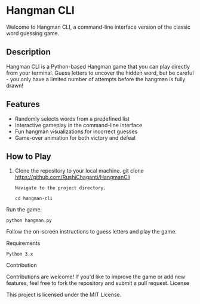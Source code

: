 # Hangman CLI

Welcome to Hangman CLI, a command-line interface version of the classic word guessing game.

## Description

Hangman CLI is a Python-based Hangman game that you can play directly from your terminal. Guess letters to uncover the hidden word, but be careful - you only have a limited number of attempts before the hangman is fully drawn!

## Features

- Randomly selects words from a predefined list
- Interactive gameplay in the command-line interface
- Fun hangman visualizations for incorrect guesses
- Game-over animation for both victory and defeat

## How to Play

1. Clone the repository to your local machine.
        git clone https://github.com/RushiChaganti/HangmanCli
    
       Navigate to the project directory.
       
       cd hangman-cli

Run the game.

    python hangman.py

Follow the on-screen instructions to guess letters and play the game.

Requirements

    Python 3.x

Contribution

Contributions are welcome! If you'd like to improve the game or add new features, feel free to fork the repository and submit a pull request.
License

This project is licensed under the MIT License.
